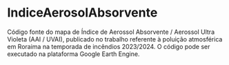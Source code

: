 # IndiceAerosolAbsorvente
Código fonte do mapa de Índice de Aerossol Absorvente / Aerossol Ultra Violeta (AAI / UVAI), publicado no trabalho referente à poluição atmosférica em Roraima na temporada de incêndios 2023/2024. O código pode ser executado na plataforma Google Earth Engine.
